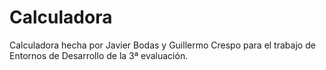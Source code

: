 # Calculadora
Calculadora hecha por Javier Bodas y Guillermo Crespo para el trabajo de Entornos de Desarrollo de la 3ª evaluación.
